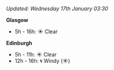 *Updated: Wednesday 17th January 03:30*

**Glasgow**

* 5h - 16h: :sunny: Clear

**Edinburgh**

* 5h - 11h: :sunny: Clear
* 12h - 16h: :cyclone: Windy (:sunny:)
